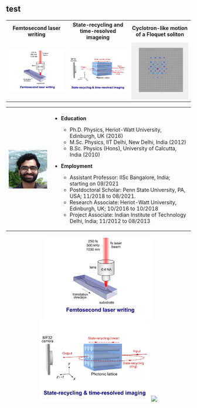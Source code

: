 ## test
<table>
<th> Femtosecond laser writing </th>
<th> State-recycling and time-resolved imageing </th>
<th> Cyclotron-like motion of a Floquet soliton </th>
 <tr>
  <td> <img src="imageN/FLW.png" width="250" /> </td>   
  <td> <img src="imageN/StateRecycling.png" width="250" /> </td> 
  <td> <img src="imageN/SolitonEvolution_GIF_2.gif" width="250" /> </td> 
</td>
</tr>
</table>


















<table>
 <tr>
    <td><b style="font-size:30px"></b></td>
    <td><b style="font-size:30px"></b></td>
 </tr>
 <tr>
    <td> <img src="images/me.jpeg" width="200" /> </td>   
    <td>
      
- **Education** 
  - Ph.D. Physics, Heriot-Watt University, Edinburgh, UK (2016) 
  - M.Sc. Physics, IIT Delhi, New Delhi, India (2012) 
  - B.Sc. Physics (Hons), University of Calcutta, India (2010)

- **Employment** 
  - Assistant Professor: IISc Bangalore, India; starting on 09/2021
  - Postdoctoral Scholar: Penn State University, PA, USA; 11/2018 to 08/2021.
  - Research Associate: Heriot-Watt University, Edinburgh, UK; 10/2016 to 10/2018
  - Project Associate: Indian Institute of Technology Delhi, India; 11/2012 to 08/2013
</td>
 </tr>
</table>



<p align="center">
<img src="imageN/FLW.png" width="300" />  <img src="imageN/StateRecycling.png" width="300" />  <img src="imageN/SolitonEvolution_GIF.gif" width="220" />
</p>



